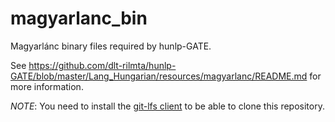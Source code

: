 # magyarlanc_bin

Magyarlánc binary files required by hunlp-GATE.

See https://github.com/dlt-rilmta/hunlp-GATE/blob/master/Lang_Hungarian/resources/magyarlanc/README.md for more information.

*NOTE*: You need to install the [git-lfs client](https://git-lfs.github.com/) to be able to clone this repository.
